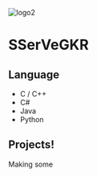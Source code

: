 ![logo2](https://user-images.githubusercontent.com/61446372/125215454-7f451c80-e2f6-11eb-8dbe-9f2c00f642ef.png)
# SSerVeGKR

## Language
+ C / C++
+ C#
+ Java
+ Python

## Projects!
Making some  

